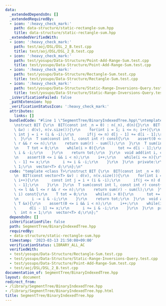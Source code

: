 ```yaml
---
data:
  _extendedDependsOn: []
  _extendedRequiredBy:
  - icon: ':heavy_check_mark:'
    path: data-structure/static-rectangle-sum.hpp
    title: data-structure/static-rectangle-sum.hpp
  _extendedVerifiedWith:
  - icon: ':heavy_check_mark:'
    path: test/aoj/DSL/DSL_2_B.test.cpp
    title: test/aoj/DSL/DSL_2_B.test.cpp
  - icon: ':heavy_check_mark:'
    path: test/yosupo/Data-Structure/Point-Add-Range-Sum.test.cpp
    title: test/yosupo/Data-Structure/Point-Add-Range-Sum.test.cpp
  - icon: ':heavy_check_mark:'
    path: test/yosupo/Data-Structure/Rectangle-Sum.test.cpp
    title: test/yosupo/Data-Structure/Rectangle-Sum.test.cpp
  - icon: ':heavy_check_mark:'
    path: test/yosupo/Data-Structure/Static-Range-Inversions-Query.test.cpp
    title: test/yosupo/Data-Structure/Static-Range-Inversions-Query.test.cpp
  _isVerificationFailed: false
  _pathExtension: hpp
  _verificationStatusIcon: ':heavy_check_mark:'
  attributes:
    links: []
  bundledCode: "#line 1 \"SegmentTree/BinaryIndexedTree.hpp\"\ntemplate <class T>\r\
    \nstruct BIT {\r\n  BIT(const int _n = 0) : n(_n), d(n){}\r\n  BIT(const vector<T>\
    \ &v) : d(v), n(v.size()){\r\n    for(int i = 1; i <= n; i++){\r\n      const\
    \ int j = i + (i & -i);\r\n      if(j <= n) d[j - 1] += d[i - 1];\r\n    }\r\n\
    \  }\r\n  T sum(const int l, const int r) const{\r\n    assert(0 <= l && l <=\
    \ r && r <= n);\r\n    return sum(r) - sum(l);\r\n  }\r\n  T sum(int i) const{\r\
    \n    T tot = 0;\r\n    while(i > 0){\r\n      tot += d[i - 1];\r\n      i -=\
    \ i & -i;\r\n    }\r\n    return tot;\r\n  }\r\n  void add(int i, const T &x){\r\
    \n    assert(0 <= i && i < n);\r\n    i++;\r\n    while(i <= n){\r\n      d[i\
    \ - 1] += x;\r\n      i += i & -i;\r\n    }\r\n  }\r\n  private:\r\n  int n =\
    \ 1;\r\n  vector<T> d;\r\n};\n"
  code: "template <class T>\r\nstruct BIT {\r\n  BIT(const int _n = 0) : n(_n), d(n){}\r\
    \n  BIT(const vector<T> &v) : d(v), n(v.size()){\r\n    for(int i = 1; i <= n;\
    \ i++){\r\n      const int j = i + (i & -i);\r\n      if(j <= n) d[j - 1] += d[i\
    \ - 1];\r\n    }\r\n  }\r\n  T sum(const int l, const int r) const{\r\n    assert(0\
    \ <= l && l <= r && r <= n);\r\n    return sum(r) - sum(l);\r\n  }\r\n  T sum(int\
    \ i) const{\r\n    T tot = 0;\r\n    while(i > 0){\r\n      tot += d[i - 1];\r\
    \n      i -= i & -i;\r\n    }\r\n    return tot;\r\n  }\r\n  void add(int i, const\
    \ T &x){\r\n    assert(0 <= i && i < n);\r\n    i++;\r\n    while(i <= n){\r\n\
    \      d[i - 1] += x;\r\n      i += i & -i;\r\n    }\r\n  }\r\n  private:\r\n\
    \  int n = 1;\r\n  vector<T> d;\r\n};"
  dependsOn: []
  isVerificationFile: false
  path: SegmentTree/BinaryIndexedTree.hpp
  requiredBy:
  - data-structure/static-rectangle-sum.hpp
  timestamp: '2023-03-13 21:50:08+09:00'
  verificationStatus: LIBRARY_ALL_AC
  verifiedWith:
  - test/yosupo/Data-Structure/Rectangle-Sum.test.cpp
  - test/yosupo/Data-Structure/Static-Range-Inversions-Query.test.cpp
  - test/yosupo/Data-Structure/Point-Add-Range-Sum.test.cpp
  - test/aoj/DSL/DSL_2_B.test.cpp
documentation_of: SegmentTree/BinaryIndexedTree.hpp
layout: document
redirect_from:
- /library/SegmentTree/BinaryIndexedTree.hpp
- /library/SegmentTree/BinaryIndexedTree.hpp.html
title: SegmentTree/BinaryIndexedTree.hpp
---
```

